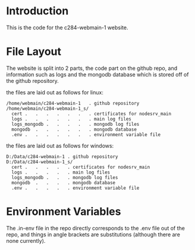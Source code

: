 # Introduction

This is the code for the c284-webmain-1 website.

# File Layout

The website is split into 2 parts, the code part on the github repo, and information such as logs and the mongodb database which is stored off of the github repository.

the files are laid out as follows for linux:
```
/home/webmain/c284-webmain-1   . github repository
/home/webmain/c284-webmain-1_s/
  cert .   .   .   .   .   .   . certificates for nodesrv_main
  logs .   .   .   .   .   .   . main log files
  logs_mongodb .   .   .   .   . mongodb log files
  mongodb  .   .   .   .   .   . mongodb database
  .env .   .   .   .   .   .   . environment variable file
```

the files are laid out as follows for windows:
```
D:/Data/c284-webmain-1 . github repository
D:/Data/c284-webmain-1_s/
  cert .   .   .   .   . certificates for nodesrv_main
  logs .   .   .   .   . main log files
  logs_mongodb .   .   . mongodb log files
  mongodb  .   .   .   . mongodb database
  .env .   .   .   .   . environment variable file
```

# Environment Variables

The .in-env file in the repo directly corresponds to the .env file out of the repo, and things in angle brackets are substitutions (although there are none currently).
